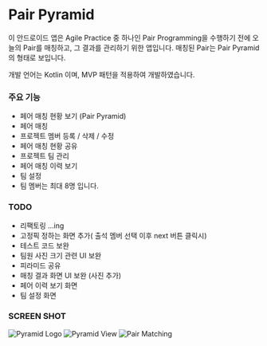 # Pair Pyramid #

이 안드로이드 앱은 Agile Practice 중 하나인 Pair Programming을 수행하기 전에 오늘의 Pair를 매칭하고, 그 결과를 관리하기 위한 앱입니다.
매칭된 Pair는 Pair Pyramid의 형태로 보입니다.

개발 언어는 Kotlin 이며, 
MVP 패턴을 적용하여 개발하였습니다.

### 주요 기능 ###

* 페어 매칭 현황 보기 (Pair Pyramid)
* 페어 매칭
* 프로젝트 멤버 등록 / 삭제 / 수정
* 페어 매칭 현황 공유
* 프로젝트 팀 관리
* 페어 매칭 이력 보기
* 팀 설정
* 팀 멤버는 최대 8명 입니다.


### TODO ###

* 리팩토링 …ing
* 고정픽 정하는 화면 추가( 출석 멤버 선택 이후 next 버튼 클릭시)
* 테스트 코드 보완
* 팀원 사진 크기 관련 UI 보완
* 피라미드 공유
* 매칭 결과 화면 UI 보완 (사진 추가)
* 페어 이력 보기 화면
* 팀 설정 화면


### SCREEN SHOT ###

![Pyramid Logo](https://image.ibb.co/ivSFnv/2017_07_14_11_52_55.png)
![Pyramid View](https://image.ibb.co/m1UH0F/2017_07_14_11_53_05.png)
![Pair Matching](https://preview.ibb.co/fcEjfF/2017_07_14_11_53_22.png)


